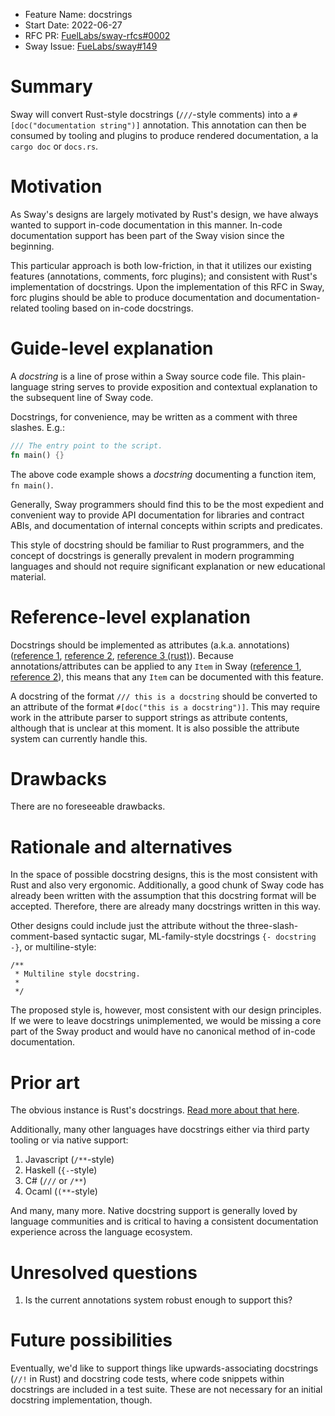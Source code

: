 - Feature Name: docstrings
- Start Date: 2022-06-27
- RFC PR: [FuelLabs/sway-rfcs#0002](https://github.com/FuelLabs/sway-rfcs/pull/2)
- Sway Issue: [FueLabs/sway#149](https://github.com/FuelLabs/Sway/issues/149)

# Summary

[summary]: #summary

Sway will convert Rust-style docstrings (`///`-style comments) into a `#[doc("documentation string")]` annotation. This annotation can then be consumed by tooling and plugins to produce
rendered documentation, a la `cargo doc` or `docs.rs`.

# Motivation

[motivation]: #motivation

As Sway's designs are largely motivated by Rust's design, we have always wanted to support in-code documentation in this manner. In-code documentation support has been part of the Sway vision
since the beginning.

This particular approach is both low-friction, in that it utilizes our existing features (annotations, comments, forc plugins); and consistent with Rust's implementation of docstrings. Upon
the implementation of this RFC in Sway, forc plugins should be able to produce documentation and documentation-related tooling based on in-code docstrings.

# Guide-level explanation

[guide-level-explanation]: #guide-level-explanation

A _docstring_ is a line of prose within a Sway source code file. This plain-language string serves to provide exposition and contextual explanation to the subsequent line of Sway code.

Docstrings, for convenience, may be written as a comment with three slashes. E.g.:

```rust
/// The entry point to the script.
fn main() {}
```

The above code example shows a _docstring_ documenting a function item, `fn main()`.

Generally, Sway programmers should find this to be the most expedient and convenient way to provide API documentation for libraries and contract ABIs, and documentation of internal concepts within scripts and predicates.

This style of docstring should be familiar to Rust programmers, and the concept of docstrings is generally prevalent in modern programming languages and should not require significant explanation or new educational material.

# Reference-level explanation

[reference-level-explanation]: #reference-level-explanation

Docstrings should be implemented as attributes (a.k.a. annotations) ([reference 1](https://github.com/FuelLabs/sway/issues/470), [reference 2](https://github.com/FuelLabs/sway/pull/1518), [reference 3 (rust)](https://doc.rust-lang.org/reference/attributes.html)). Because annotations/attributes can be applied to any `Item` in Sway ([reference 1](https://github.com/FuelLabs/sway/blob/master/sway-parse/src/attribute.rs#L4), [reference 2](https://github.com/FuelLabs/sway/blob/ba30e8e5ccbb0512aacbaee594473da9e0839c3d/sway-parse/src/item/mod.rs#L13)), this means that any `Item` can be documented with this feature.

A docstring of the format `/// this is a docstring` should be converted to an attribute of the format `#[doc("this is a docstring")]`. This may require work in the attribute parser to support strings as attribute contents, although that is unclear at this moment. It is also possible the attribute system can currently handle this.


# Drawbacks

[drawbacks]: #drawbacks

There are no foreseeable drawbacks.

# Rationale and alternatives

[rationale-and-alternatives]: #rationale-and-alternatives

In the space of possible docstring designs, this is the most consistent with Rust and also very ergonomic. Additionally, a good chunk of Sway code has already been written with the assumption that this docstring format will be accepted. Therefore, there are already many docstrings written in this way.

Other designs could include just the attribute without the three-slash-comment-based syntactic sugar, ML-family-style docstrings `{- docstring -}`, or multiline-style:

```
/**
 * Multiline style docstring.
 *
 */
```

The proposed style is, however, most consistent with our design principles. If we were to leave docstrings unimplemented, we would be missing a core part of the Sway product and would
have no canonical method of in-code documentation.


# Prior art

[prior-art]: #prior-art

The obvious instance is Rust's docstrings. [Read more about that here](https://doc.rust-lang.org/rust-by-example/meta/doc.html).

Additionally, many other languages have docstrings either via third party tooling or via native support:

1. Javascript (`/**`-style)
2. Haskell (`{-`-style)
3. C# (`///` or `/**`)
4. Ocaml (`(**`-style)

And many, many more. Native docstring support is generally loved by language communities and is critical to having a consistent documentation experience across the language ecosystem.

# Unresolved questions

[unresolved-questions]: #unresolved-questions

1. Is the current annotations system robust enough to support this?

# Future possibilities

[future-possibilities]: #future-possibilities

Eventually, we'd like to support things like upwards-associating docstrings (`//!` in Rust) and docstring code tests, where code snippets within docstrings are included in a test suite. These are not necessary for an initial docstring implementation, though.
